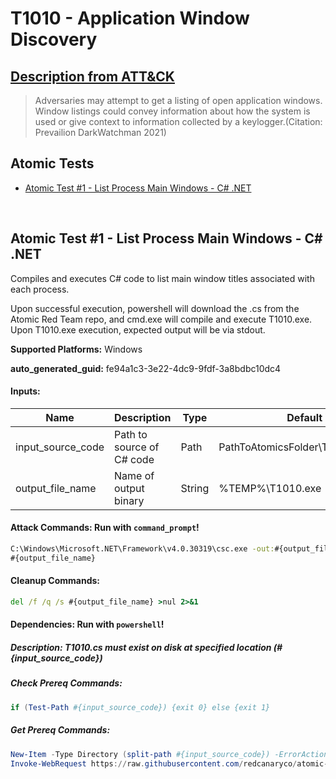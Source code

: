 # T1010 - Application Window Discovery
## [Description from ATT&CK](https://attack.mitre.org/techniques/T1010)
<blockquote>Adversaries may attempt to get a listing of open application windows. Window listings could convey information about how the system is used or give context to information collected by a keylogger.(Citation: Prevailion DarkWatchman 2021)</blockquote>

## Atomic Tests

- [Atomic Test #1 - List Process Main Windows - C# .NET](#atomic-test-1---list-process-main-windows---c-net)


<br/>

## Atomic Test #1 - List Process Main Windows - C# .NET
Compiles and executes C# code to list main window titles associated with each process.

Upon successful execution, powershell will download the .cs from the Atomic Red Team repo, and cmd.exe will compile and execute T1010.exe. Upon T1010.exe execution, expected output will be via stdout.

**Supported Platforms:** Windows


**auto_generated_guid:** fe94a1c3-3e22-4dc9-9fdf-3a8bdbc10dc4





#### Inputs:
| Name | Description | Type | Default Value |
|------|-------------|------|---------------|
| input_source_code | Path to source of C# code | Path | PathToAtomicsFolder&#92;T1010&#92;src&#92;T1010.cs|
| output_file_name | Name of output binary | String | %TEMP%&#92;T1010.exe|


#### Attack Commands: Run with `command_prompt`! 


```cmd
C:\Windows\Microsoft.NET\Framework\v4.0.30319\csc.exe -out:#{output_file_name} #{input_source_code}
#{output_file_name}
```

#### Cleanup Commands:
```cmd
del /f /q /s #{output_file_name} >nul 2>&1
```



#### Dependencies:  Run with `powershell`!
##### Description: T1010.cs must exist on disk at specified location (#{input_source_code})
##### Check Prereq Commands:
```powershell
if (Test-Path #{input_source_code}) {exit 0} else {exit 1}
```
##### Get Prereq Commands:
```powershell
New-Item -Type Directory (split-path #{input_source_code}) -ErrorAction ignore | Out-Null
Invoke-WebRequest https://raw.githubusercontent.com/redcanaryco/atomic-red-team/master/atomics/T1010/src/T1010.cs -OutFile "#{input_source_code}"
```




<br/>
